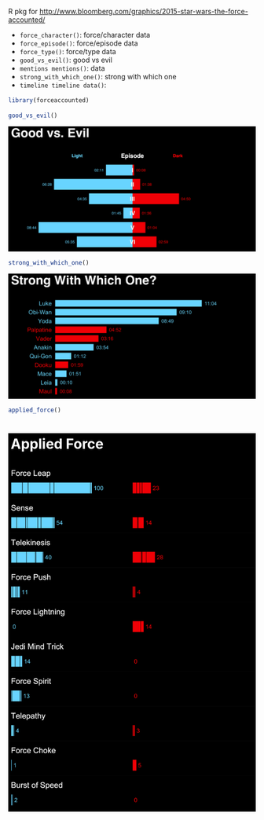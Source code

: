 
R pkg for <http://www.bloomberg.com/graphics/2015-star-wars-the-force-accounted/>

- `force_character()`:	force/character data
- `force_episode()`:	force/episode data
- `force_type()`:	force/type data
- `good_vs_evil()`:	good vs evil
- `mentions	mentions()`: data
- `strong_with_which_one()`:	strong with which one
- `timeline	timeline data()`:


```r
library(forceaccounted)
```


```r
good_vs_evil()
```

<div style="background:black">
<img src="README_files/figure-html/unnamed-chunk-3-1.png" title="" alt="" width="960" />
</div>


```r
strong_with_which_one()
```

<div style="background:black">
<img src="README_files/figure-html/unnamed-chunk-5-1.png" title="" alt="" width="960" />
</div>


```r
applied_force()
```

<div style="background:black">
<h1 style="color:white; padding:5px">Applied Force</h3>
<img src="README_files/figure-html/unnamed-chunk-7-1.png" title="" alt="" width="960" />
</div>
